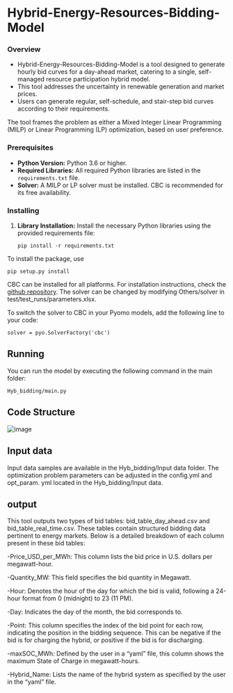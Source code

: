 # Hybrid-Energy-Resources-Bidding-Model

### Overview
- Hybrid-Energy-Resources-Bidding-Model is a tool designed to generate hourly bid curves for a day-ahead market, catering to a single, self-managed resource participation hybrid model.
- This tool addresses the uncertainty in renewable generation and market prices.
- Users can generate regular, self-schedule, and stair-step bid curves according to their requirements.

The tool frames the problem as either a Mixed Integer Linear Programming (MILP) or Linear Programming (LP) optimization, based on user preference.

### Prerequisites

- **Python Version:** Python 3.6 or higher.
- **Required Libraries:** All required Python libraries are listed in the `requirements.txt` file.
- **Solver:** A MILP or LP solver must be installed. CBC is recommended for its free availability.

### Installing

1. **Library Installation:**
   Install the necessary Python libraries using the provided requirements file:
   ```
   pip install -r requirements.txt
   ```

To install the package, use

```
pip setup.py install
```
CBC can be installed for all platforms. For installation instructions, check the [github repository](https://github.com/coin-or/Cbc). The solver can be changed by modifying Others/solver in test/test_runs/parameters.xlsx.

To switch the solver to CBC in your Pyomo models, add the following line to your code:

```
solver = pyo.SolverFactory('cbc')
```

## Running

You can run the model by executing the following command in the main folder:

```
Hyb_bidding/main.py
```
## Code Structure 
![image](https://github.com/AnaTiw/Hybrid-Bidding/assets/157315954/53de3401-3023-45a2-a336-4b682692782e)

## Input data
Input data samples  are available in the Hyb_bidding/Input data folder.
The optimization problem parameters can be adjusted in the config.yml and opt_param. yml  located in the Hyb_bidding/Input data.

## output
This tool outputs two types of bid tables: bid_table_day_ahead.csv and bid_table_real_time.csv. These tables contain structured bidding data pertinent to energy markets. Below is a detailed breakdown of each column present in these bid tables:

-Price_USD_per_MWh: This column lists the bid price in U.S. dollars per megawatt-hour. 

-Quantity_MW: This field specifies the bid quantity in Megawatt. 

-Hour: Denotes the hour of the day for which the bid is valid, following a 24-hour format from 0 (midnight) to 23 (11 PM).

-Day: Indicates the day of the month, the bid corresponds to. 

-Point:  This column specifies the index of the bid point for each row, indicating the position in the bidding sequence. This can be negative if the bid is for charging the hybrid, or positive if the bid is for discharging.

-maxSOC_MWh: Defined by the user in a “yaml” file, this column shows the maximum State of Charge in megawatt-hours.

-Hybrid_Name:  Lists the name of the hybrid system as specified by the user in the  “yaml” file.
  
